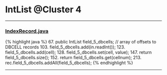 # IntList @Cluster 4

***

### [IndexRecord.java](https://searchcode.com/codesearch/view/15642418/)
{% highlight java %}
67. public IntList            field_5_dbcells;         // array of offsets to DBCELL records
103.         field_5_dbcells.add(in.readInt());
123.     field_5_dbcells.add(cell);
128.     field_5_dbcells.set(cell, value);
147.     return field_5_dbcells.size();
152.     return field_5_dbcells.get(cellnum);
213.   rec.field_5_dbcells.addAll(field_5_dbcells);
{% endhighlight %}

***


